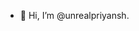 - 👋 Hi, I’m @unrealpriyansh.


<!---
unrealpriyansh/unrealpriyansh is a ✨ special ✨ repository because its `README.md` (this file) appears on your GitHub profile.
You can click the Preview link to take a look at your changes.
--->
